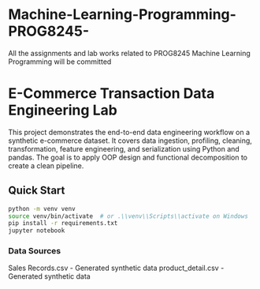 # Machine-Learning-Programming-PROG8245-
All the assignments and lab works related to PROG8245 Machine Learning Programming will be committed 

# E-Commerce Transaction Data Engineering Lab

This project demonstrates the end-to-end data engineering workflow on a synthetic e-commerce dataset. It covers data ingestion, profiling, cleaning, transformation, feature engineering, and serialization using Python and pandas. The goal is to apply OOP design and functional decomposition to create a clean pipeline.

## Quick Start

```bash
python -m venv venv
source venv/bin/activate  # or .\\venv\\Scripts\\activate on Windows
pip install -r requirements.txt
jupyter notebook
```
### Data Sources

Sales Records.csv - Generated synthetic data
product_detail.csv - Generated synthetic data
